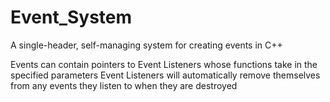 # Event_System
A single-header, self-managing system for creating events in C++

Events can contain pointers to Event Listeners whose functions take in the specified parameters
Event Listeners will automatically remove themselves from any events they listen to when they are destroyed
